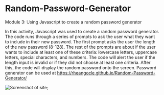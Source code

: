 # Random-Password-Generator

Module 3: Using Javascript to create a random password generator

In this activity, Javascript was used to create a random password generator. The code runs through a series of prompts to ask the user what they want to include in their new password. The first prompt asks the user the length of the new password (8-128). The rest of the prompts are about if the user wants to include at least one of these criteria: lowercase letters, uppercase letters, special characters, and numbers. The code will alert the user if the length input is invalid or if they did not choose at least one criteria. After this, the code will display the random password onto the screen. Password generator can be used at https://rheangocle.github.io/Random-Password-Generator/

![Screenshot of site](https://lh3.googleusercontent.com/X_SF9-SC4QWf3iKMPogFWi5cFvAxnah9WRW_k2DDAHM1RZl-SF4RHGkPu7LC49TUe7gTL7WOEUvyuOryk-PRpVgTe6nFJVY29lodFStuv07xeKqUtC1XmD8--XrK9tmCjmMIfMTI=w2400);